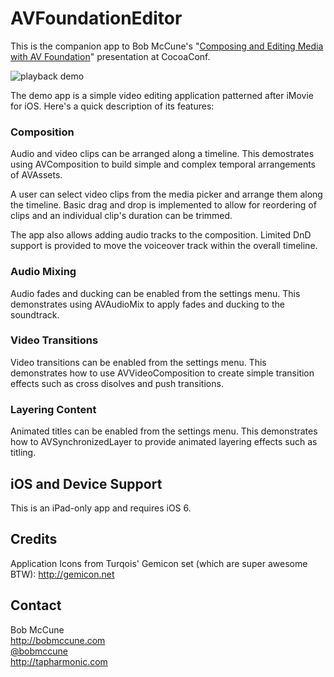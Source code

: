 # AVFoundationEditor

This is the companion app to Bob McCune's "<a href="http://www.slideshare.net/bobmccune/composing-and-editing-media-with-av-foundation">Composing and Editing Media with AV Foundation</a>" presentation at CocoaConf.

![playback demo](https://raw.github.com/tapharmonic/AVFoundationEditor/master/ScreenShots/AVFoundationEditor.png)

The demo app is a simple video editing application patterned after iMovie for iOS.  Here's a quick description of its features:

### Composition ###
Audio and video clips can be arranged along a timeline.  This demostrates using AVComposition to build simple and complex temporal arrangements of AVAssets.

A user can select video clips from the media picker and arrange them along the timeline.  Basic drag and drop is implemented to allow for reordering of clips and an individual clip's duration can be trimmed.

The app also allows adding audio tracks to the composition.  Limited DnD support is provided to move the voiceover track within the overall timeline.

### Audio Mixing ###
Audio fades and ducking can be enabled from the settings menu.  This demonstrates using AVAudioMix to apply fades and ducking to the soundtrack.

### Video Transitions ###
Video transitions can be enabled from the settings menu.  This demonstrates how to use AVVideoComposition to create simple transition effects such as cross disolves and push transitions.

### Layering Content ###
Animated titles can be enabled from the settings menu.  This demonstrates how to AVSynchronizedLayer to provide animated layering effects such as titling.


## iOS and Device Support ##
This is an iPad-only app and requires iOS 6.

## Credits ##
Application Icons from Turqois' Gemicon set (which are super awesome BTW):
<a href=“http://gemicon.net”>http://gemicon.net</a>


## Contact ##

Bob McCune<br/>
http://bobmccune.com<br/>
<a href="https://twitter.com/bobmccune">@bobmccune</a><br/>
http://tapharmonic.com<br/>
